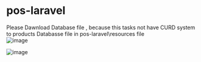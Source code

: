 # pos-laravel

Please Dawnload Database file , because this tasks not have CURD system to products
Databasse file in pos-laravel\resources file <br>
![image](https://user-images.githubusercontent.com/62479499/150802064-bab2d330-4dd7-44a5-8682-36c5a69a34ed.png)

![image](https://user-images.githubusercontent.com/62479499/150805564-42720088-251a-4d88-a127-fed0b36484bf.png)
